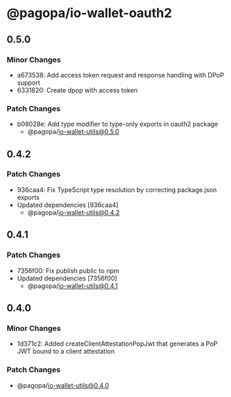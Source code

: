 # @pagopa/io-wallet-oauth2

## 0.5.0

### Minor Changes

- a673538: Add access token request and response handling with DPoP support
- 6331820: Create dpop with access token

### Patch Changes

- b08028e: Add type modifier to type-only exports in oauth2 package
  - @pagopa/io-wallet-utils@0.5.0

## 0.4.2

### Patch Changes

- 936caa4: Fix TypeScript type resolution by correcting package.json exports
- Updated dependencies [936caa4]
  - @pagopa/io-wallet-utils@0.4.2

## 0.4.1

### Patch Changes

- 7356f00: Fix publish public to npm
- Updated dependencies [7356f00]
  - @pagopa/io-wallet-utils@0.4.1

## 0.4.0

### Minor Changes

- 1d371c2: Added createClientAttestationPopJwt that generates a PoP JWT bound to a client attestation

### Patch Changes

- @pagopa/io-wallet-utils@0.4.0
